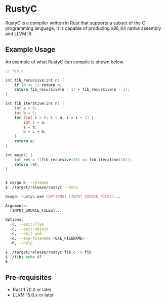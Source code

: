 # RustyC

RustyC is a compiler written in Rust that supports a subset of the 
C programming language. It is capable of producing x86_64 native
assembly and LLVM IR.

## Example Usage

An example of what RustyC can compile is shown below.

```c
// fib.c

int fib_recursive(int n) {
    if (n <= 1) return n;
    return fib_recursive(n - 1) + fib_recursive(n - 2);
}

int fib_iterative(int n) {
    int a = 0;
    int b = 1;
    for (int i = 0; i < n; i = i + 1) {
        int c = a;
        a = b;
        b = c + b;
    }
    return a;
}

int main() {
    int ret = !(fib_recursive(10) == fib_iterative(10));
    return ret;
}
```

```bash

$ cargo b --release
$ ./target/release/rustyc --help

Usage: rustyc.exe [OPTIONS] [INPUT_SOURCE_FILES]...

Arguments:
  [INPUT_SOURCE_FILES]...

Options:
  -l, --emit-llvm
  -c, --emit-object
  -s, --emit-asm
  -o, --exe-filename <EXE_FILENAME>
  -h, --help

$ ./target/release/rustyc fib.c -o fib
$ ./fib; echo $?
0
```

## Pre-requisites

- Rust 1.70.0 or later
- LLVM 15.0.x or later
